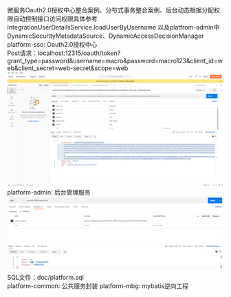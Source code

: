 微服务Oauth2.0授权中心整合案例、分布式事务整合案例、后台动态根据分配权限自动控制接口访问权限具体参考IntegrationUserDetailsService.loadUserByUsername
以及platfrom-admin中DynamicSecurityMetadataSource、DynamicAccessDecisionManager</br>
    platform-sso: Oauth2.0授权中心<br/>
        Post请求：localhost:12315/oauth/token?grant_type=password&username=macro&password=macro123&client_id=web&client_secret=web-secret&scope=web
![img.png](img.png)<br/>
    platform-admin: 后台管理服务<br/>
![img_1.png](img_1.png)<br/>
SQL文件：doc/platform.sql<br/>
    platform-common: 公共服务封装
    platform-mbg: mybatis逆向工程